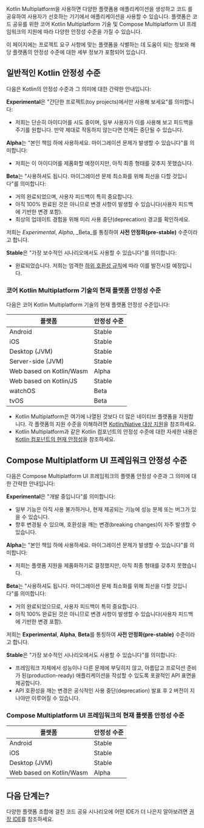 [//]: # (title: 지원되는 플랫폼의 안정성)

Kotlin Multiplatform을 사용하면 다양한 플랫폼용 애플리케이션을 생성하고 코드 를 공유하여 사용자가 선호하는 기기에서 애플리케이션을 사용할 수 있습니다. 플랫폼은 코드 공유를 위한 코어 Kotlin Multiplatform 기술 및 Compose Multiplatform UI 프레임워크의 지원에 따라 다양한 안정성 수준을 가질 수 있습니다.

이 페이지에는 프로젝트 요구 사항에 맞는 플랫폼을 식별하는 데 도움이 되는 정보와 해당 플랫폼의 안정성 수준에 대한 세부 정보가 포함되어 있습니다.

## 일반적인 Kotlin 안정성 수준

다음은 Kotlin의 안정성 수준과 그 의미에 대한 간략한 안내입니다:

**Experimental**은 "간단한 프로젝트(toy projects)에서만 사용해 보세요"를 의미합니다:

*   저희는 단순히 아이디어를 시도 중이며, 일부 사용자가 이를 사용해 보고 피드백을 주기를 원합니다. 만약 제대로 작동하지 않는다면 언제든 중단될 수 있습니다.

**Alpha**는 "본인 책임 하에 사용하세요. 마이그레이션 문제가 발생할 수 있습니다"를 의미합니다:

*   저희는 이 아이디어를 제품화할 예정이지만, 아직 최종 형태를 갖추지 못했습니다.

**Beta**는 "사용하셔도 됩니다. 마이그레이션 문제 최소화를 위해 최선을 다할 것입니다"를 의미합니다:

*   거의 완료되었으며, 사용자 피드백이 특히 중요합니다.
*   아직 100% 완료된 것은 아니므로 변경 사항이 발생할 수 있습니다(사용자 피드백에 기반한 변경 포함).
*   최상의 업데이트 경험을 위해 미리 사용 중단(deprecation) 경고를 확인하세요.

저희는 _Experimental_, _Alpha_, _Beta_를 통칭하여 **사전 안정화(pre-stable)** 수준이라고 합니다.

**Stable**은 "가장 보수적인 시나리오에서도 사용할 수 있습니다"를 의미합니다:

*   완료되었습니다. 저희는 엄격한 [하위 호환성 규칙](https://kotlinfoundation.org/language-committee-guidelines/)에 따라 이를 발전시킬 예정입니다.

### 코어 Kotlin Multiplatform 기술의 현재 플랫폼 안정성 수준

다음은 코어 Kotlin Multiplatform 기술의 현재 플랫폼 안정성 수준입니다:

| 플랫폼                 | 안정성 수준 |
|--------------------------|-----------------|
| Android                  | Stable          |
| iOS                      | Stable          |
| Desktop (JVM)            | Stable          |
| Server-side (JVM)        | Stable          |
| Web based on Kotlin/Wasm | Alpha           |
| Web based on Kotlin/JS   | Stable          |
| watchOS                  | Beta            |
| tvOS                     | Beta            |

*   Kotlin Multiplatform은 여기에 나열된 것보다 더 많은 네이티브 플랫폼을 지원합니다. 각 플랫폼의 지원 수준을 이해하려면 [Kotlin/Native 대상 지원](https://kotlinlang.org/docs/native-target-support.html)을 참조하세요.
*   Kotlin Multiplatform과 같은 Kotlin 컴포넌트의 안정성 수준에 대한 자세한 내용은 [Kotlin 컴포넌트의 현재 안정성](https://kotlinlang.org/docs/components-stability.html#current-stability-of-kotlin-components)을 참조하세요.

## Compose Multiplatform UI 프레임워크 안정성 수준

다음은 Compose Multiplatform UI 프레임워크의 플랫폼 안정성 수준과 그 의미에 대한 간략한 안내입니다:

**Experimental**은 "개발 중입니다"를 의미합니다:

*   일부 기능은 아직 사용 불가하거나, 현재 제공되는 기능에 성능 문제 또는 버그가 있을 수 있습니다.
*   향후 변경될 수 있으며, 호환성을 깨는 변경(breaking changes)이 자주 발생할 수 있습니다.

**Alpha**는 "본인 책임 하에 사용하세요. 마이그레이션 문제가 발생할 수 있습니다"를 의미합니다:

*   저희는 플랫폼 지원을 제품화하기로 결정했지만, 아직 최종 형태를 갖추지 못했습니다.

**Beta**는 "사용하셔도 됩니다. 마이그레이션 문제 최소화를 위해 최선을 다할 것입니다"를 의미합니다:

*   거의 완료되었으므로, 사용자 피드백이 특히 중요합니다.
*   아직 100% 완료된 것은 아니므로 변경 사항이 발생할 수 있습니다(사용자 피드백에 기반한 변경 포함).

저희는 **Experimental**, **Alpha**, **Beta**를 통칭하여 **사전 안정화(pre-stable)** 수준이라고 합니다.

**Stable**은 "가장 보수적인 시나리오에서도 사용할 수 있습니다"를 의미합니다:

*   프레임워크 자체에서 성능이나 다른 문제에 부딪히지 않고, 아름답고 프로덕션 준비가 된(production-ready) 애플리케이션을 작성할 수 있도록 포괄적인 API 표면을 제공합니다.
*   API 호환성을 깨는 변경은 공식적인 사용 중단(deprecation) 발표 후 2 버전이 지나야만 이루어질 수 있습니다.

### Compose Multiplatform UI 프레임워크의 현재 플랫폼 안정성 수준

| 플랫폼                 | 안정성 수준 |
|--------------------------|-----------------|
| Android                  | Stable          |
| iOS                      | Stable          |
| Desktop (JVM)            | Stable          |
| Web based on Kotlin/Wasm | Alpha           |

## 다음 단계는?

다양한 플랫폼 조합에 걸친 코드 공유 시나리오에 어떤 IDE가 더 나은지 알아보려면 [권장 IDE](recommended-ides.md)를 참조하세요.